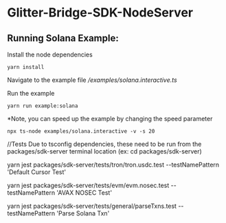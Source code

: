 # Glitter-Bridge-SDK-NodeServer

## Running Solana Example:

Install the node dependencies

```
yarn install

```

Navigate to the example file
_/examples/solana.interactive.ts_

Run the example

```
yarn run example:solana

```

\*Note, you can speed up the example by changing the speed parameter

```
npx ts-node examples/solana.interactive -v -s 20
```

//Tests
Due to tsconfig dependencies, these need to be run from the packages/sdk-server terminal location (ex: cd packages/sdk-server)



yarn jest packages/sdk-server/tests/tron/tron.usdc.test --testNamePattern 'Default Cursor Test'

yarn jest packages/sdk-server/tests/evm/evm.nosec.test --testNamePattern 'AVAX NOSEC Test'

yarn jest packages/sdk-server/tests/general/parseTxns.test --testNamePattern 'Parse Solana Txn'